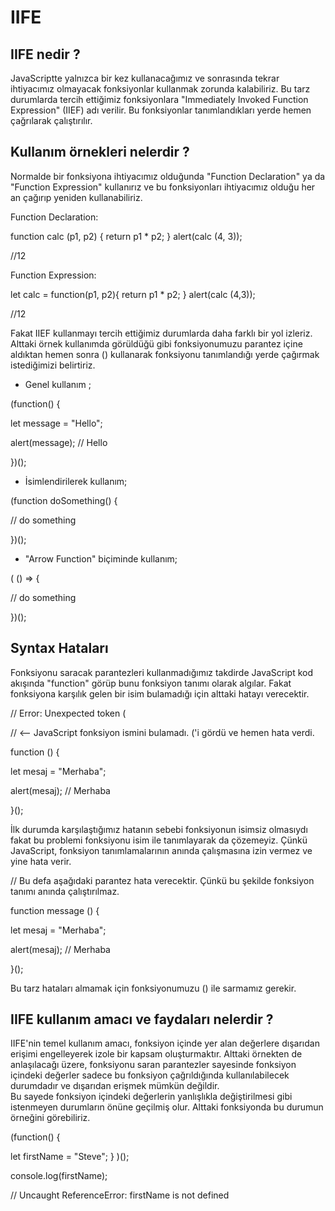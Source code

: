 # IIFE

## IIFE nedir ?
JavaScriptte yalnızca bir kez kullanacağımız ve sonrasında tekrar ihtiyacımız olmayacak fonksiyonlar kullanmak zorunda kalabiliriz. 
Bu tarz durumlarda tercih ettiğimiz fonksiyonlara  "Immediately Invoked Function Expression" (IIEF) adı  verilir. 
Bu fonksiyonlar tanımlandıkları yerde hemen çağrılarak çalıştırılır.    

## Kullanım örnekleri nelerdir ?
Normalde bir fonksiyona ihtiyacımız olduğunda "Function Declaration" ya da "Function Expression" kullanırız ve bu fonksiyonları ihtiyacımız olduğu her an çağırıp yeniden kullanabiliriz. 

Function Declaration:                                       

function calc (p1, p2) {
    return p1 * p2;
}
alert(calc (4, 3));

//12

Function Expression:

let calc = function(p1, p2){
    return p1 * p2;
}
alert(calc (4,3));

//12


Fakat IIEF kullanmayı tercih ettiğimiz durumlarda daha farklı bir yol izleriz. 
Alttaki örnek kullanımda görüldüğü gibi fonksiyonumuzu parantez içine aldıktan hemen sonra () kullanarak fonksiyonu tanımlandığı yerde çağırmak istediğimizi belirtiriz. 

* Genel kullanım ;

(function() {

  let message = "Hello";

  alert(message); // Hello

})();

* İsimlendirilerek kullanım;

(function doSomething() {

  // do something
  
})();

* "Arrow Function" biçiminde kullanım;

( () => {

   // do something
    
})();


## Syntax Hataları

Fonksiyonu saracak parantezleri kullanmadığımız takdirde JavaScript kod akışında "function" görüp bunu fonksiyon tanımı olarak algılar.
Fakat fonksiyona karşılık gelen bir isim bulamadığı için alttaki hatayı verecektir.

// Error: Unexpected token (

// <-- JavaScript fonksiyon ismini bulamadı. ('i gördü ve hemen hata verdi.

function () {                       

  let mesaj = "Merhaba";

  alert(mesaj); // Merhaba

}();

İlk durumda karşılaştığımız hatanın sebebi fonksiyonun isimsiz olmasıydı fakat bu problemi fonksiyonu isim ile tanımlayarak da çözemeyiz. 
Çünkü JavaScript, fonksiyon tanımlamalarının anında çalışmasına izin vermez ve yine hata verir.

// Bu defa aşağıdaki parantez hata verecektir. Çünkü bu şekilde fonksiyon tanımı anında çalıştırılmaz.
                    
function message () {

  let mesaj = "Merhaba";

  alert(mesaj); // Merhaba
  
}();                        
              

Bu tarz hataları almamak için fonksiyonumuzu () ile sarmamız gerekir.


## IIFE kullanım amacı ve faydaları nelerdir ?

IIFE'nin temel kullanım amacı, fonksiyon içinde yer alan değerlere dışarıdan erişimi engelleyerek izole bir kapsam oluşturmaktır. 
Alttaki örnekten de anlaşılacağı üzere, fonksiyonu saran parantezler sayesinde fonksiyon içindeki değerler sadece bu fonksiyon çağrıldığında kullanılabilecek durumdadır ve dışarıdan erişmek mümkün değildir.  
Bu sayede fonksiyon içindeki değerlerin yanlışlıkla değiştirilmesi gibi istenmeyen durumların önüne geçilmiş olur.
Alttaki fonksiyonda bu durumun örneğini görebiliriz.

(function() {

   let firstName = "Steve";
}
)();

console.log(firstName);

//  Uncaught ReferenceError: firstName is not defined
